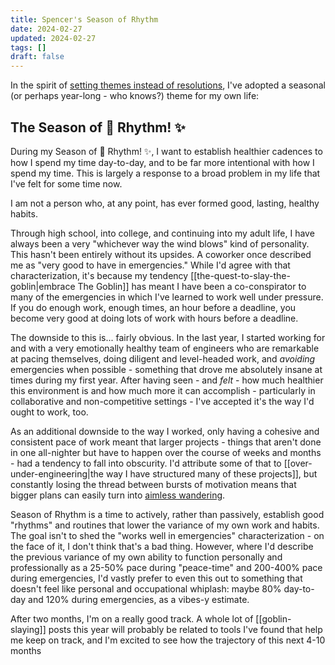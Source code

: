 ```yaml
---
title: Spencer's Season of Rhythm
date: 2024-02-27
updated: 2024-02-27
tags: []
draft: false
---
```

In the spirit of [setting themes instead of resolutions](https://youtu.be/NVGuFdX5guE?si=TLk72LPnvoUjS1l2), I've adopted a seasonal (or perhaps year-long - who knows?) theme for my own life:

## The Season of 🎵 Rhythm! ✨

During my Season of 🎵 Rhythm! ✨, I want to establish healthier cadences to how I spend my time day-to-day, and to be far more intentional with how I spend my time. This is largely a response to a broad problem in my life that I've felt for some time now.

I am not a person who, at any point, has ever formed good, lasting, healthy habits.

Through high school, into college, and continuing into my adult life, I have always been a very "whichever way the wind blows" kind of personality. This hasn't been entirely without its upsides. A coworker once described me as "very good to have in emergencies." While I'd agree with that characterization, it's because my tendency [[the-quest-to-slay-the-goblin|embrace The Goblin]] has meant I have been a co-conspirator to many of the emergencies in which I've learned to work well under pressure. If you do enough work, enough times, an hour before a deadline, you become very good at doing lots of work with hours before a deadline.

The downside to this is... fairly obvious. In the last year, I started working for and with a very emotionally healthy team of engineers who are remarkable at pacing themselves, doing diligent and level-headed work, and *avoiding* emergencies when possible - something that drove me absolutely insane at times during my first year. After having seen - and *felt* - how much healthier this environment is and how much more it can accomplish - particularly in collaborative and non-competitive settings - I've accepted it's the way I'd ought to work, too.

As an additional downside to the way I worked, only having a cohesive and consistent pace of work meant that larger projects - things that aren't done in one all-nighter but have to happen over the course of weeks and months - had a tendency to fall into obscurity. I'd attribute some of that to [[over-under-engineering|the way I have structured many of these projects]], but constantly losing the thread between bursts of motivation means that bigger plans can easily turn into [aimless wandering](https://www.youtube.com/watch?v=TEvp7ihBrMc).

Season of Rhythm is a time to actively, rather than passively, establish good "rhythms" and routines that lower the variance of my own work and habits. The goal isn't to shed the "works well in emergencies" characterization - on the face of it, I don't think that's a bad thing. However, where I'd describe the previous variance of my own ability to function personally and professionally as a 25-50% pace during "peace-time" and 200-400% pace during emergencies, I'd vastly prefer to even this out to something that doesn't feel like personal and occupational whiplash: maybe 80% day-to-day and 120% during emergencies, as a vibes-y estimate.

After two months, I'm on a really good track. A whole lot of [[goblin-slaying]] posts this year will probably be related to tools I've found that help me keep on track, and I'm excited to see how the trajectory of this next 4-10 months
